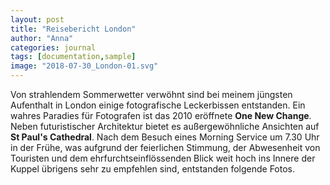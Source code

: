 ```yaml
---
layout: post
title: "Reisebericht London"
author: "Anna"
categories: journal
tags: [documentation,sample]
image: "2018-07-30_London-01.svg"
---
```



Von strahlendem Sommerwetter verwöhnt sind bei meinem jüngsten Aufenthalt in London einige fotografische Leckerbissen entstanden. Ein wahres Paradies für Fotografen ist das 2010 eröffnete **One New Change**. Neben futuristischer Architektur bietet es außergewöhnliche Ansichten auf **St Paul's Cathedral**. 
Nach dem Besuch eines Morning Service um 7.30 Uhr in der Frühe, was aufgrund der feierlichen Stimmung, der Abwesenheit von Touristen und dem ehrfurchtseinflössenden Blick weit hoch ins Innere der Kuppel übrigens sehr zu empfehlen sind, entstanden folgende Fotos.  





